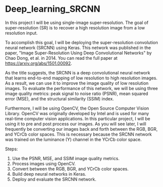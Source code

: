 # Deep_learning_SRCNN

In this project I will be using single-image super-resolution. The goal of super-resolution (SR) is to recover a high resolution image from a low resolution input. 

To accomplish this goal, I will be deploying the super-resolution convolution neural network (SRCNN) using Keras. This network was published in the paper, "Image Super-Resolution Using Deep Convolutional Networks" by Chao Dong, et al. in 2014. You can read the full paper at https://arxiv.org/abs/1501.00092.

As the title suggests, the SRCNN is a deep convolutional neural network that learns end-to-end mapping of low resolution to high resolution images. As a result, we can use it to improve the image quality of low resolution images. To evaluate the performance of this network, we will be using three image quality metrics: peak signal to noise ratio (PSNR), mean squared error (MSE), and the structural similarity (SSIM) index.

Furthermore, I will be using OpenCV, the Open Source Computer Vision Library. OpenCV was originally developed by Intel and is used for many real-time computer vision applications. In this particular project, I will be using it to pre and post process our images. As you will see later, I will frequently be converting our images back and forth between the RGB, BGR, and YCrCb color spaces. This is necessary because the SRCNN network was trained on the luminance (Y) channel in the YCrCb color space.

Steps:

1. Use the PSNR, MSE, and SSIM image quality metrics.
2. Process images using OpenCV.
3. Convert between the RGB, BGR, and YCrCb color spaces.
4. Build deep neural networks in Keras.
5. Deploy and evaluate the SRCNN network.
